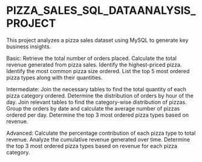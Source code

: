 # PIZZA_SALES_SQL_DATAANALYSIS_PROJECT
This project analyzes a pizza sales dataset using MySQL to generate key business insights.

Basic:
Retrieve the total number of orders placed.
Calculate the total revenue generated from pizza sales.
Identify the highest-priced pizza.
Identify the most common pizza size ordered.
List the top 5 most ordered pizza types along with their quantities.


Intermediate:
Join the necessary tables to find the total quantity of each pizza category ordered.
Determine the distribution of orders by hour of the day.
Join relevant tables to find the category-wise distribution of pizzas.
Group the orders by date and calculate the average number of pizzas ordered per day.
Determine the top 3 most ordered pizza types based on revenue.

Advanced:
Calculate the percentage contribution of each pizza type to total revenue.
Analyze the cumulative revenue generated over time.
Determine the top 3 most ordered pizza types based on revenue for each pizza category.
